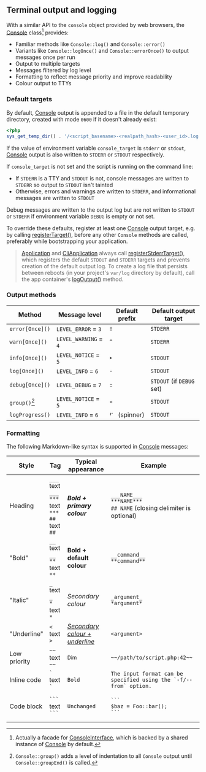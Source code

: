## Terminal output and logging

With a similar API to the `console` object provided by web browsers, the
[Console][] class[^1] provides:

- Familiar methods like `Console::log()` and `Console::error()`
- Variants like `Console::logOnce()` and `Console::errorOnce()` to output
  messages once per run
- Output to multiple targets
- Messages filtered by log level
- Formatting to reflect message priority and improve readability
- Colour output to TTYs

### Default targets

By default, [Console][] output is appended to a file in the default temporary
directory, created with mode `0600` if it doesn't already exist:

```php
<?php
sys_get_temp_dir() . '/<script_basename>-<realpath_hash>-<user_id>.log'
```

If the value of environment variable `console_target` is `stderr` or `stdout`,
[Console][] output is also written to `STDERR` or `STDOUT` respectively.

If `console_target` is not set and the script is running on the command line:

- If `STDERR` is a TTY and `STDOUT` is not, console messages are written to
  `STDERR` so output to `STDOUT` isn't tainted
- Otherwise, errors and warnings are written to `STDERR`, and informational
  messages are written to `STDOUT`

Debug messages are written to the output log but are not written to `STDOUT` or
`STDERR` if environment variable `DEBUG` is empty or not set.

To override these defaults, register at least one [Console][] output target,
e.g. by calling [registerTarget()][], before any other `Console` methods are
called, preferably while bootstrapping your application.

> [Application][] and [CliApplication][] always call [registerStderrTarget()][],
> which registers the default `STDOUT` and `STDERR` targets and prevents
> creation of the default output log. To create a log file that persists between
> reboots (in your project's `var/log` directory by default), call the app
> container's [logOutput()][] method.

### Output methods

<!-- prettier-ignore -->
| Method          | Message level         | Default prefix   | Default output target     |
| --------------- | --------------------- | ---------------- | ------------------------- |
| `error[Once]()` | `LEVEL_ERROR` = `3`   | ` !  `           | `STDERR`                  |
| `warn[Once]()`  | `LEVEL_WARNING` = `4` | ` ^  `           | `STDERR`                  |
| `info[Once]()`  | `LEVEL_NOTICE` = `5`  | ` ➤  `           | `STDOUT`                  |
| `log[Once]()`   | `LEVEL_INFO` = `6`    | ` -  `           | `STDOUT`                  |
| `debug[Once]()` | `LEVEL_DEBUG` = `7`   | ` :  `           | `STDOUT` (if `DEBUG` set) |
| `group()`[^2]   | `LEVEL_NOTICE` = `5`  | ` »  `           | `STDOUT`                  |
| `logProgress()` | `LEVEL_INFO` = `6`    | ` ⠋  ` (spinner) | `STDOUT`                  |

[^1]:
    Actually a facade for [ConsoleInterface][], which is backed by a shared
    instance of [Console][ConsoleService] by default.

[^2]:
    `Console::group()` adds a level of indentation to all `Console` output until
    `Console::groupEnd()` is called.

### Formatting

The following Markdown-like syntax is supported in [Console][] messages:

| Style        | Tag                                                    | Typical appearance                    | Example                                                                   |
| ------------ | ------------------------------------------------------ | ------------------------------------- | ------------------------------------------------------------------------- |
| Heading      | `___` text `___`<br>`***` text `***`<br>`##` text `##` | **_Bold + primary colour_**           | `___NAME___`<br>`***NAME***`<br>`## NAME` (closing delimiter is optional) |
| "Bold"       | `__` text `__`<br>`**` text `**`                       | **Bold + default colour**             | `__command__`<br>`**command**`                                            |
| "Italic"     | `_` text `_`<br>`*` text `*`                           | _Secondary colour_                    | `_argument_`<br>`*argument*`                                              |
| "Underline"  | `<` text `>`                                           | _<u>Secondary colour + underline</u>_ | `<argument>`                                                              |
| Low priority | `~~` text `~~`                                         | <small>Dim</small>                    | `~~/path/to/script.php:42~~`                                              |
| Inline code  | `` ` `` text `` ` ``                                   | <code>Bold</code>                     | `` The input format can be specified using the `-f/--from` option. ``     |
| Code block   | ` ``` `<br>text<br>` ``` `                             | <pre><code>Unchanged</code></pre>     | <pre><code>\`\`\`&#10;$baz = Foo::bar();&#10;\`\`\`</code></pre>          |

[Application]:
  https://salient-labs.github.io/toolkit/Salient.Container.Application.html
[CliApplication]:
  https://salient-labs.github.io/toolkit/Salient.Cli.CliApplication.html
[Console]:
  https://salient-labs.github.io/toolkit/Salient.Core.Facade.Console.html
[ConsoleInterface]:
  https://salient-labs.github.io/toolkit/Salient.Contract.Console.ConsoleInterface.html
[ConsoleService]:
  https://salient-labs.github.io/toolkit/Salient.Console.Console.html
[logOutput()]:
  https://salient-labs.github.io/toolkit/Salient.Container.Application.html#_logOutput
[registerStderrTarget()]:
  https://salient-labs.github.io/toolkit/Salient.Console.Console.html#_registerStderrTarget
[registerTarget()]:
  https://salient-labs.github.io/toolkit/Salient.Console.Console.html#_registerTarget
